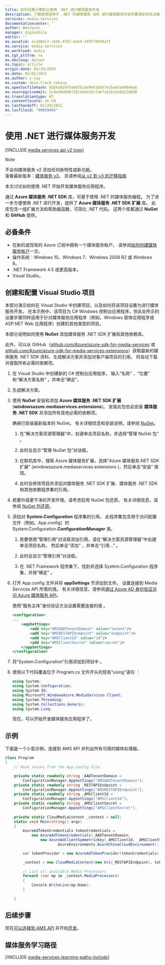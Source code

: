 ```yaml
---
title: 如何设置计算机以使用 .NET 进行媒体服务开发
description: 了解使用适用于 .NET 的媒体服务 SDK 进行媒体服务开发所要满足的先决条件。 此外，了解如何创建 Visual Studio 应用程序。
services: media-services
documentationcenter: ''
author: WenJason
manager: digimobile
editor: ''
ms.assetid: ec2804c7-c656-4fbf-b3e4-3f0f78599a7f
ms.service: media-services
ms.workload: media
ms.tgt_pltfrm: na
ms.devlang: dotnet
ms.topic: article
origin.date: 03/18/2019
ms.date: 02/01/2021
ms.author: v-jay
ms.custom: devx-track-csharp
ms.openlocfilehash: 92b4a019f5de8761de9443b457e35a4cbe9040a6
ms.sourcegitcommit: 5c4ed6b098726c9a6439cfa6fc61b32e062198d0
ms.translationtype: HT
ms.contentlocale: zh-CN
ms.lasthandoff: 01/29/2021
ms.locfileid: "99059445"
---
```

# <a name="media-services-development-with-net"></a>使用 .NET 进行媒体服务开发

[!INCLUDE [media services api v2 logo](./includes/v2-hr.md)]

> [!NOTE]
> 不会向媒体服务 v2 添加任何新特性或新功能。 <br/>查看最新版本：[媒体服务 v3](../latest/index.yml)。 另请参阅[从 v2 到 v3 的迁移指南](../latest/migrate-v-2-v-3-migration-introduction.md)

本文讨论如何使用 .NET 开始开发媒体服务应用程序。

通过 **Azure 媒体服务 .NET SDK** 库，可基于使用 .NET 的媒体服务编程。 为了进一步方便使用 .NET 进行开发，提供了 **Azure 媒体服务 .NET SDK 扩展** 库。 此库包含一组扩展方法和帮助器函数，可简化 .NET 代码。 这两个库都通过 **NuGet** 和 **GitHub** 提供。

## <a name="prerequisites"></a>必备条件
* 在新的或现有的 Azure 订阅中拥有一个媒体服务帐户。 请参阅[如何创建媒体服务帐户](media-services-portal-create-account.md)一文。
* 操作系统：Windows 10、Windows 7、Windows 2008 R2 或 Windows 8。
* .NET Framework 4.5 或更高版本。
* Visual Studio。

## <a name="create-and-configure-a-visual-studio-project"></a>创建和配置 Visual Studio 项目
本部分演示如何在 Visual Studio 中创建项目，以及如何将该项目设置为进行媒体服务开发。  在本示例中，该项目为 C# Windows 控制台应用程序，但此处所示的设置步骤同样适用于针对媒体服务应用程序（例如，Windows 窗体应用程序或 ASP.NET Web 应用程序）创建的其他类型的项目。

本部分说明如何使用 **NuGet** 添加媒体服务 .NET SDK 扩展和其他依赖库。

此外，可以从 GitHub（[github.com/Azure/azure-sdk-for-media-services](https://github.com/Azure/azure-sdk-for-media-services) 或 [github.com/Azure/azure-sdk-for-media-services-extensions](https://github.com/Azure/azure-sdk-for-media-services-extensions)）获取最新的媒体服务 .NET SDK 资料、生成解决方案并添加对客户端项目的引用。 将自动下载并提取所有必需的依赖项。

1. 在 Visual Studio 中创建新的 C# 控制台应用程序。 输入“名称”  、“位置”  和“解决方案名称”  ，并单击“确定”。
2. 生成解决方案。
3. 使用 **NuGet** 安装和添加 **Azure 媒体服务 .NET SDK 扩展** (**windowsazure.mediaservices.extensions**)。 安装此包也会安装 **媒体服务 .NET SDK** 并添加所有其他必需的依赖项。
   
    确保已安装最新版本的 NuGet。 有关详细信息和安装说明，请参阅 [NuGet](https://nuget.codeplex.com/)。

    1. 在“解决方案资源管理器”中，右键单击项目名称，并选择“管理 NuGet 包”  。

    2. 此时会显示“管理 NuGet 包”对话框。

    3. 在联机库中，搜索 Azure 媒体服务扩展，选择“Azure 媒体服务.NET SDK 扩展”  (windowsazure.mediaservices.extensions  )，然后单击“安装”  按钮。
   
    4. 此时会修改项目并添加对媒体服务 .NET SDK 扩展、媒体服务 .NET SDK 和其他依赖程序集的引用。
4. 若要升级更干净的开发环境，请考虑启用 NuGet 包还原。 有关详细信息，请参阅 [NuGet 包还原](https://docs.nuget.org/consume/package-restore)。
5. 添加对 **System.Configuration** 程序集的引用。 此程序集包含用于访问配置文件（例如，App.config）的 System.Configuration.**ConfigurationManager** 类。
   
    1. 若要使用“管理引用”对话框添加引用，请在“解决方案资源管理器”中右键单击项目名称。 然后单击“添加”  ，并单击“引用...”  。
   
    2. 此时会显示“管理引用”对话框。
    3. 在 .NET Framework 程序集下，找到并选择 System.Configuration 程序集，并按“确定”  。
6. 打开 App.config 文件并将 **appSettings** 节添加到文件。 设置连接到 Media Services API 所需的值。 有关详细信息，请参阅[通过 Azure AD 身份验证访问 Azure 媒体服务 API](media-services-use-aad-auth-to-access-ams-api.md)。 

    使用“服务主体”身份验证方法设置需要连接的值  。

    ```xml
    <configuration>
    ...
        <appSettings>
            <add key="AMSAADTenantDomain" value="tenant"/>
            <add key="AMSRESTAPIEndpoint" value="endpoint"/>
            <add key="AMSClientId" value="id"/>
            <add key="AMSClientSecret" value="secret"/>
        </appSettings>
    </configuration>
    ```

7. 将“System.Configuration”引用添加到项目中  。
8. 使用以下代码覆盖位于 Program.cs 文件开头的现有“using”语句  ：

    ```csharp      
    using System;
    using System.Configuration;
    using System.IO;
    using Microsoft.WindowsAzure.MediaServices.Client;
    using System.Threading;
    using System.Collections.Generic;
    using System.Linq;
    ```

    现在，可以开始开发媒体服务应用程序了。    

## <a name="example"></a>示例

下面是一个小型示例，连接到 AMS API 并列出所有可用的媒体处理器。

```csharp
class Program
{
    // Read values from the App.config file.

    private static readonly string _AADTenantDomain =
        ConfigurationManager.AppSettings["AMSAADTenantDomain"];
    private static readonly string _RESTAPIEndpoint =
        ConfigurationManager.AppSettings["AMSRESTAPIEndpoint"];
    private static readonly string _AMSClientId =
        ConfigurationManager.AppSettings["AMSClientId"];
    private static readonly string _AMSClientSecret =
        ConfigurationManager.AppSettings["AMSClientSecret"];
        
    private static CloudMediaContext _context = null;
    static void Main(string[] args)
    {
        AzureAdTokenCredentials tokenCredentials = 
            new AzureAdTokenCredentials(_AADTenantDomain,
                new AzureAdClientSymmetricKey(_AMSClientId, _AMSClientSecret),
                        AzureEnvironments.AzureChinaCloudEnvironment);

        var tokenProvider = new AzureAdTokenProvider(tokenCredentials);

        _context = new CloudMediaContext(new Uri(_RESTAPIEndpoint), tokenProvider);
        
        // List all available Media Processors
        foreach (var mp in _context.MediaProcessors)
        {
            Console.WriteLine(mp.Name);
        }
        
    }
 ```

## <a name="next-steps"></a>后续步骤

现在[可以连接到 AMS API](media-services-use-aad-auth-to-access-ams-api.md) 并开始[开发](media-services-dotnet-get-started.md)。


## <a name="media-services-learning-paths"></a>媒体服务学习路径
[!INCLUDE [media-services-learning-paths-include](../../../includes/media-services-learning-paths-include.md)]

